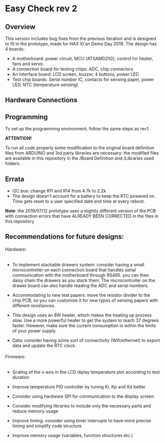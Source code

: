 # Easy Check rev 2
## Overview
This version includes bug fixes from the previous iteration and is designed to fit in the prototype, made for HAX Xi'an Demo Day 2019. The design has 4 boards:
* A motherboard: power circuit, MCU (ATSAMD21G), control for heater, fans and servo.
* A connection board for testing chips: ADC, chip connectors
* An Interface board: LCD screen, buzzer, 4 buttons, power LED
* Test chip boards: Serial number IC, contacts for sensing paper, power LED, NTC (temperature sensing)

## Hardware Connections
## Programming
To set up the programming environment, follow the same steps as rev1.

**ATTENTION!**

To run all code properly some modification to the original board definition files from ARDUINO and 3rd party libraries are necessary: the modified files are available in this repository in the /Board Definition and /Libraries used folders.



## Errata
- I2C bus: change R11 and R14 from 4.7k to 2.2k
- The design doesn't account for a battery to keep the RTC powered on. Time gets reset to a user specified date and time at every reboot.

**Note**: the 2019/07/12 prototype uses a slightly different version of the PCB with connection errors that have ALREADY BEEN CORRECTED in the files in this repository
## Recommendations for future designs:

###### Hardware:
- To implement stackable drawers system: consider having a small microcontroller on each connection board that handles serial communication with the motherboard through RS485. you can then daisy chain the drawers as you stack them. The microcontroller on the drawer board can also handle reading the ADC and serial numbers.
- Accommodating to new test papers: move the resistor divider to the chip PCB, so you can customize it for new types of sensing papers with different resistances.

- This design uses an 8W heater, which makes the heating up process slow. Use a more powerful heater to get the system to reach 37 degrees faster. However, make sure the current consumption is within the limits of your power supply.
- Data: consider having some sort of connectivity (Wifi/ethernet) to export data and update the RTC clock.


###### Firmware:
- Scaling of the x-axis in the LCD diplay temperature plot according to test duration
- Improve temperature PID controller by tuning Ki, Kp and Kd better
- Consider using hardware SPI for communication to the display screen
- Consider modifying libraries to include only the necessary parts and reduce memory usage

- Improve timing: consider using timer interrupts to have more precise timing and simplify code structure
- Improve memory usage (variables, function structures etc.)

